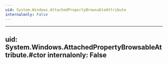 ```yaml
---
uid: System.Windows.AttachedPropertyBrowsableAttribute
internalonly: False
---
```


---
uid: System.Windows.AttachedPropertyBrowsableAttribute.#ctor
internalonly: False
---
